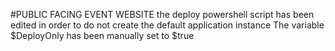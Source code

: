 ﻿#PUBLIC FACING EVENT WEBSITE
the deploy powershell script has been edited in order to do not create the default application instance
The variable $DeployOnly has been manually set to $true